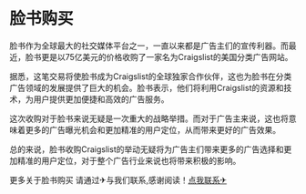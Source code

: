 # 脸书购买

脸书作为全球最大的社交媒体平台之一，一直以来都是广告主们的宣传利器。而最近，脸书更是以75亿美元的价格收购了一家名为Craigslist的美国分类广告网站。

据悉，这笔交易将使脸书成为Craigslist的全球独家合作伙伴，这也为脸书在分类广告领域的发展提供了巨大的机会。脸书表示，他们将利用Craigslist的资源和技术，为用户提供更加便捷和高效的广告服务。

这次收购对于脸书来说无疑是一次重大的战略举措。而对于广告主来说，这也将意味着更多的广告曝光机会和更加精准的用户定位，从而带来更好的广告效果。

总的来说，脸书收购Craigslist的举动无疑将为广告主们带来更多的广告选择和更加精准的用户定位，对于整个广告行业来说也将带来积极的影响。

更多关于脸书购买 请通过✈与我们联系,感谢阅读！[点我联系✈](https://us.G208.com)